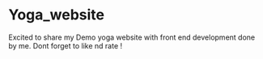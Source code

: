 # Yoga_website
Excited to share my Demo yoga website with front end development done by me.
Dont forget to like nd rate !
